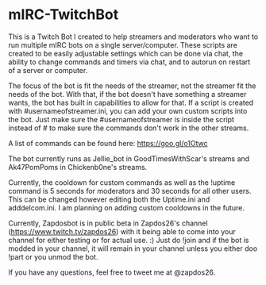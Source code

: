 # mIRC-TwitchBot
This is a Twitch Bot I created to help streamers and moderators who want to run multiple mIRC bots on a single server/computer. These scripts are created to be easily adjustable settings which can be done via chat, the ability to change commands and timers via chat, and to autorun on restart of a server or computer. 

The focus of the bot is fit the needs of the streamer, not the streamer fit the needs of the bot. With that, if the bot doesn't have something a streamer wants, the bot has built in capabilities to allow for that. If a script is created with #usernameofstreamer.ini, you can add your own custom scripts into the bot. Just make sure the #usernameofstreamer is inside the script instead of # to make sure the commands don't work in the other streams.

A list of commands can be found here: https://goo.gl/o1Otwc

The bot currently runs as Jellie_bot in GoodTimesWithScar's streams and Ak47PomPoms in Chickenb0ne's streams.

Currently, the cooldown for custom commands as well as the !uptime command is 5 seconds for moderators and 30 seconds for all other users. This can be changed however editing both the Uptime.ini and adddelcom.ini. I am planning on adding custom cooldowns in the future.

Currently, Zapdosbot is in public beta in Zapdos26's channel (https://www.twitch.tv/zapdos26) with it being able to come into your channel for either testing or for actual use. :) Just do !join and if the bot is modded in your channel, it will remain in your channel unless you either doo !part or you unmod  the bot. 

If you have any questions, feel free to tweet me at @zapdos26. 
